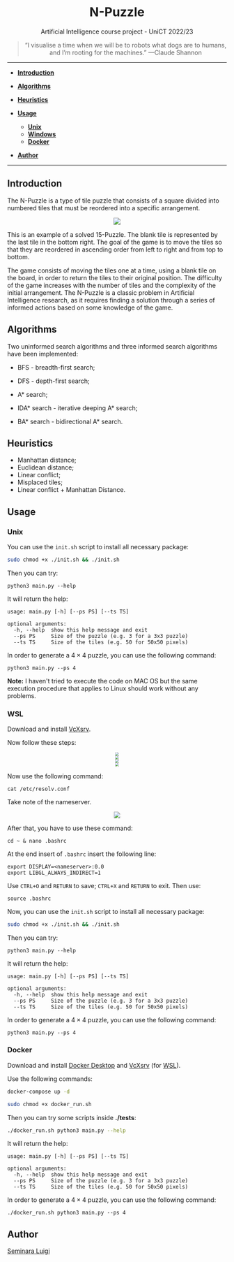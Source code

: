 <div align="center">
   <h1>N-Puzzle</h1>
</div>



<p align="center">Artificial Intelligence course project - UniCT 2022/23</p>

<blockquote>
  <p align="center">“I visualise a time when we will be to robots what dogs are to humans, and I’m rooting for the machines.” —Claude Shannon</p>
</blockquote>



------

- **[Introduction](#Introduction)**
  
- **[Algorithms](#Algorithms)**
  
- **[Heuristics](#Heuristics)**
- **[Usage](#Usage)**
  - **[Unix](#Unix)**
  - **[Windows](#WSL)**
  - **[Docker](#Docker)**

- **[Author](#Author)**

------



## Introduction

The N-Puzzle is a type of tile puzzle that consists of a square divided into numbered tiles that must be reordered into a specific arrangement.

<p align="center">
    <img src="./assets/001.png">
    <figcaption>This is an example of a solved 15-Puzzle. The blank tile is represented by the last tile in the bottom right. The goal of the game is to move the tiles so that they are reordered in ascending order from left to right and from top to bottom.</figcaption>
</p>


The game consists of moving the tiles one at a time, using a blank tile on the board, in order to return the tiles to their original position. The difficulty of the game increases with the number of tiles and the complexity of the initial arrangement. The N-Puzzle is a classic problem in Artificial Intelligence research, as it requires finding a solution through a series of informed actions based on some knowledge of the game.



## Algorithms

Two uninformed search algorithms and three informed search algorithms have been implemented:

- BFS - breadth-first search;
- DFS - depth-first search;

- A* search;
- IDA* search - iterative deeping A* search;
- BA* search - bidirectional A* search.



## Heuristics

- Manhattan distance;
- Euclidean distance;
- Linear conflict;
- Misplaced tiles;
- Linear conflict + Manhattan Distance.



## Usage

### Unix

You can use the `init.sh` script to install all necessary package:

```bash
sudo chmod +x ./init.sh && ./init.sh
```

Then you can try:

```shell
python3 main.py --help
```

 It will return the help:

```shell
usage: main.py [-h] [--ps PS] [--ts TS]

optional arguments:
  -h, --help  show this help message and exit
  --ps PS     Size of the puzzle (e.g. 3 for a 3x3 puzzle)
  --ts TS     Size of the tiles (e.g. 50 for 50x50 pixels)
```

In order to generate a $4 \times 4$ puzzle, you can use the following command:

```shell
python3 main.py --ps 4
```

**Note:** I haven't tried to execute the code on MAC OS but the same execution procedure that applies to Linux should work without any problems.



### WSL

Download and install <a target="_blank" href="https://sourceforge.net/projects/vcxsrv/">VcXsrv</a>.

Now follow these steps:

<p align="center">
    <img src="assets/002.png" style="zoom: 50%;"><br>
    <img src="assets/003.png" style="zoom: 50%;" ><br>
	<img src="assets/004.png" style="zoom:50%;" ><br>
	<img src="assets/005.png" style="zoom:50%;" >
</p>



Now use the following command:

```shell
cat /etc/resolv.conf
```

Take note of the nameserver.

<p align="center">
	<img src="assets/006.png" style="zoom: 90%;" >
</p>

After that, you have to use these command:

```shell
cd ~ & nano .bashrc
```

At the end insert of `.bashrc` insert the following line:

```shell
export DISPLAY=<nameserver>:0.0
export LIBGL_ALWAYS_INDIRECT=1
```

Use `CTRL+O` and `RETURN` to save; `CTRL+X` and `RETURN` to exit. Then use:

```shell
source .bashrc
```

Now, you can use the `init.sh` script to install all necessary package:

```bash
sudo chmod +x ./init.sh && ./init.sh
```

Then you can try:

```shell
python3 main.py --help
```

 It will return the help:

```shell
usage: main.py [-h] [--ps PS] [--ts TS]

optional arguments:
  -h, --help  show this help message and exit
  --ps PS     Size of the puzzle (e.g. 3 for a 3x3 puzzle)
  --ts TS     Size of the tiles (e.g. 50 for 50x50 pixels)
```

In order to generate a $4 \times 4$ puzzle, you can use the following command:

```shell
python3 main.py --ps 4
```



### Docker

Download and install <a target="_blank" href="https://www.docker.com/products/docker-desktop">Docker Desktop</a> and <a target="_blank" href="https://sourceforge.net/projects/vcxsrv/">VcXsrv</a> (for [WSL](#WSL)).

Use the following commands:

```bash
docker-compose up -d
```

```bash
sudo chmod +x docker_run.sh
```

Then you can try some scripts inside **./tests**:

```bash
./docker_run.sh python3 main.py --help
```

 It will return the help:

```shell
usage: main.py [-h] [--ps PS] [--ts TS]

optional arguments:
  -h, --help  show this help message and exit
  --ps PS     Size of the puzzle (e.g. 3 for a 3x3 puzzle)
  --ts TS     Size of the tiles (e.g. 50 for 50x50 pixels)
```

In order to generate a $4 \times 4$ puzzle, you can use the following command:

```shell
./docker_run.sh python3 main.py --ps 4
```




## Author

[Seminara Luigi](https://github.com/Gigi-G)